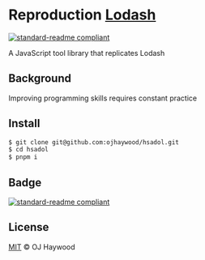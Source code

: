 # Reproduction [Lodash](https://lodash.com/)

[![standard-readme compliant](https://img.shields.io/badge/readme%20style-standard-brightgreen.svg?style=flat-square)](https://github.com/RichardLitt/standard-readme)

A JavaScript tool library that replicates Lodash

## Background

Improving programming skills requires constant practice

## Install

```bash
$ git clone git@github.com:ojhaywood/hsadol.git
$ cd hsadol
$ pnpm i
```

## Badge

[![standard-readme compliant](https://img.shields.io/badge/readme%20style-standard-brightgreen.svg?style=flat-square)](https://github.com/RichardLitt/standard-readme)

## License

[MIT](License) © OJ Haywood


